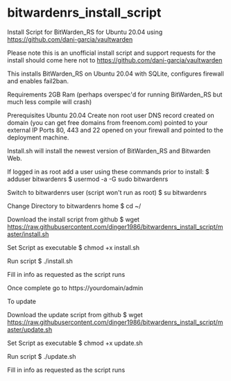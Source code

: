 # bitwardenrs_install_script
Install Script for BitWarden_RS for Ubuntu 20.04 using https://github.com/dani-garcia/vaultwarden

Please note this is an unofficial install script and support requests for the install should come here not to https://github.com/dani-garcia/vaultwarden

This installs BitWarden_RS on Ubuntu 20.04 with SQLite, configures firewall and enables fail2ban.

Requirements 2GB Ram (perhaps overspec'd for running BitWarden_RS but much less compile will crash)

Prerequisites Ubuntu 20.04 Create non root user DNS record created on domain (you can get free domains from freenom.com) pointed to your external IP Ports 80, 443 and 22 opened on your firewall and pointed to the deployment machine.

Install.sh will install the newest version of BitWarden_RS and Bitwarden Web.

If logged in as root add a user using these commands prior to install: $ adduser bitwardenrs $ usermod -a -G sudo bitwardenrs

Switch to bitwardenrs user (script won't run as root) $ su bitwardenrs

Change Directory to bitwardenrs home $ cd ~/

Download the install script from github $ wget https://raw.githubusercontent.com/dinger1986/bitwardenrs_install_script/master/install.sh

Set Script as executable $ chmod +x install.sh

Run script $ ./install.sh

Fill in info as requested as the script runs

Once complete go to https://yourdomain/admin

To update

Download the update script from github $ wget https://raw.githubusercontent.com/dinger1986/bitwardenrs_install_script/master/update.sh

Set Script as executable $ chmod +x update.sh

Run script $ ./update.sh

Fill in info as requested as the script runs

